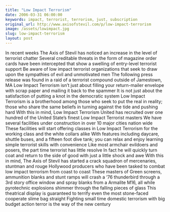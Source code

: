 ```yaml
---
title: "Low Impact Terrorism"
date: 2006-03-31 06:00:00
keywords: impact, terrorist, terrorism, just, subscription
original_url: http://www.axisofstevil.com/p/low-impact-terrorism
image: /assets/lowimpact.jpg
slug: low-impact-terrorism
layout: post
---
```


In recent weeks The Axis of Stevil has noticed an increase in the level of terrorist chatter Several creditable threats in the form of magazine order cards have been intercepted that show a swelling of entry-level terrorist support Be aware of low impact terrorist organizations that seek to draw upon the sympathies of evil and unmotivated men The following press release was found in a raid of a terrorist compound outside of Jamestown, MA
Low Impact Terrorism isn’t just about filling your return-mailer envelope with scrap paper and mailing it back to the spammer It is not just about the satisfaction of putting a knot in the democratic system Low Impact Terrorism is a brotherhood among those who seek to put the real in reality; those who share the same beliefs in turning against the tide and pushing hard With this in mind, Low Impact Terrorism United has recruited over one hundred of the United State’s finest Low Impact Terrorist masters We have several facilities under construction in over 10 major cities nation wide These facilities will start offering classes in Low Impact Terrorism for the working class and the white collars alike With features including daycare, shuttle buses, and a fifteen foot dive tank; you can relax and enjoy learning simple terrorist skills with convenience
Like most armchair evildoers and posers, the part time terrorist has little resolve In fact he will quickly turn coat and return to the side of good with just a little shock and awe With this in mind, The Axis of Stevil has started a crack squadron of mercenaries, stuntman and rouge Hollywood producers who have been tasked to combat low impact terrorism from coast to coast These masters of Green screens, ammunition blanks and stunt ramps will crash a ‘76 thunderbird through a 3rd story office window and spray blanks from a Armalite M16, all while pyrotechnic explosions shimmer through the falling pieces of glass This theatrical display is guaranteed to terrify even the most stone-faced cooperate slime bag straight Fighting small time domestic terrorism with big budget action terror is the way of the new century

